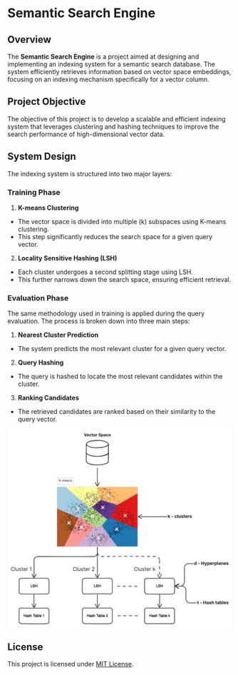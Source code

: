 # Semantic Search Engine

## Overview
The **Semantic Search Engine** is a project aimed at designing and implementing an indexing system for a semantic search database. The system efficiently retrieves information based on vector space embeddings, focusing on an indexing mechanism specifically for a vector column.

## Project Objective
The objective of this project is to develop a scalable and efficient indexing system that leverages clustering and hashing techniques to improve the search performance of high-dimensional vector data.

## System Design
The indexing system is structured into two major layers:

### Training Phase
1. **K-means Clustering**
  - The vector space is divided into multiple (k) subspaces using K-means clustering.
  - This step significantly reduces the search space for a given query vector.

2. **Locality Sensitive Hashing (LSH)**
  - Each cluster undergoes a second splitting stage using LSH.
  - This further narrows down the search space, ensuring efficient retrieval.

### Evaluation Phase
The same methodology used in training is applied during the query evaluation. The process is broken down into three main steps:

1. **Nearest Cluster Prediction**
  - The system predicts the most relevant cluster for a given query vector.

2. **Query Hashing**
  - The query is hashed to locate the most relevant candidates within the cluster.

3. **Ranking Candidates**
  - The retrieved candidates are ranked based on their similarity to the query vector.

![Design Block Diagram](./design.png)

## License
This project is licensed under [MIT License](LICENSE).
